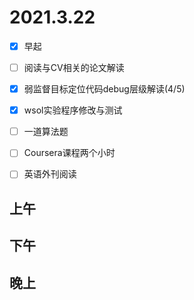 # 2021.3.22

- [x] 早起 
- [ ] 阅读与CV相关的论文解读
- [x] 弱监督目标定位代码debug层级解读(4/5)
- [x] wsol实验程序修改与测试
- [ ] 一道算法题
- [ ] Coursera课程两个小时
- [ ] 英语外刊阅读



## 上午





## 下午





## 晚上

